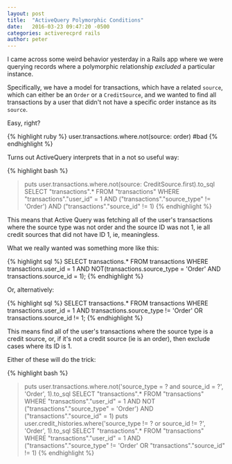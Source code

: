```yaml
---
layout: post
title:  "ActiveQuery Polymorphic Conditions"
date:   2016-03-23 09:47:20 -0500
categories: activerecprd rails
author: peter
---
```


I came across some weird behavior yesterday in a Rails app where we were querying records where a polymorphic relationship _excluded_ a particular instance.

Specifically, we have a model for transactions, which have a related `source`, which can either be an `Order` or a `CreditSource`, and we wanted to find all transactions by a user that didn't not have a specific order instance as its `source`.

Easy, right?

{% highlight ruby %}
user.transactions.where.not(source: order) #bad
{% endhighlight %}

Turns out ActiveQuery interprets that in a not so useful way:

{% highlight bash %}
> puts user.transactions.where.not(source: CreditSource.first).to_sql
SELECT "transactions".* FROM "transactions" WHERE "transactions"."user_id" = 1 AND ("transactions"."source_type" != 'Order') AND ("transactions"."source_id" != 1)
{% endhighlight %}

This means that Active Query was fetching all of the user's transactions where the source type was not order and the source ID was not 1, ie all credit sources that did not have ID 1, ie, meaningless.

What we really wanted was something more like this:

{% highlight sql %}
SELECT transactions.*
FROM transactions
WHERE transactions.user_id = 1
AND NOT(transactions.source_type = 'Order' AND transactions.source_id = 1);
{% endhighlight %}

Or, alternatively:

{% highlight sql %}
SELECT transactions.*
FROM transactions
WHERE transactions.user_id = 1
AND transactions.source_type != 'Order' OR transactions.source_id != 1;
{% endhighlight %}

This means find all of the user's transactions where the source type is a credit source, or, if it's not a credit source (ie is an order), then exclude cases where its ID is 1.

Either of these will do the trick:

{% highlight bash %}
> puts user.transactions.where.not('source_type = ? and source_id = ?', 'Order', 1).to_sql
SELECT "transactions".* FROM "transactions" WHERE "transactions"."user_id" = 1 AND NOT ("transactions"."source_type" = 'Order') AND ("transactions"."source_id" = 1)
> puts user.credit_histories.where('source_type != ? or source_id != ?', 'Order', 1).to_sql
SELECT "transactions".* FROM "transactions" WHERE "transactions"."user_id" = 1 AND ("transactions"."source_type" != 'Order' OR "transactions"."source_id" != 1)
{% endhighlight %}

[jekyll-docs]: http://jekyllrb.com/docs/home
[jekyll-gh]:   https://github.com/jekyll/jekyll
[jekyll-talk]: https://talk.jekyllrb.com/
